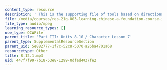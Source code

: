 ```yaml
---
content_type: resource
description: ' This is the supporting file of tools based on directional complements. '
file: /media/courses/res-21g-003-learning-chinese-a-foundation-course-in-mandarin-spring-2011/447f7f997b1853e812990dfed4037fe2_8.12.1.mp3
file_type: audio/mpeg
learning_resource_types: []
ocw_type: OCWFile
parent_title: 'Part III: Units 8-10 / Character Lesson 7'
parent_type: SupplementalResourceSection
parent_uid: 5e882777-1f7c-52c8-5070-a26ba4701a68
resourcetype: Other
title: 8.12.1.mp3
uid: 447f7f99-7b18-53e8-1299-0dfed4037fe2
---
```

